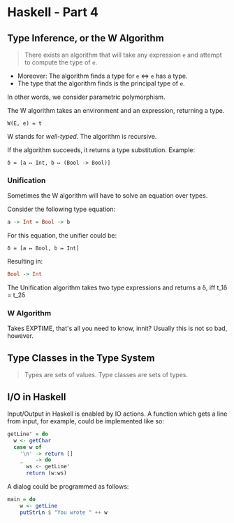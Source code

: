 # Haskell - Part 4

## Type Inference, or the W Algorithm
> There exists an algorithm that will take any expression `e` and attempt to compute the type of `e`.
- Moreover: The algorithm finds a type for `e` <=> `e` has a type.
- The type that the algorithm finds is the principal type of `e`.

In other words, we consider parametric polymorphism.

The W algorithm takes an environment and an expression, returning a type.
```
W(E, e) = t
```

W stands for *well-typed*.
The algorithm is recursive.

If the algorithm succeeds, it returns a type substitution.
Example:
```
δ = [a ↦ Int, b ↦ (Bool -> Bool)]
```

### Unification
Sometimes the W algorithm will have to solve an equation over types.

Consider the following type equation:
```haskell
a -> Int = Bool -> b
```
For this equation, the unifier could be:
```
δ = [a ↦ Bool, b ↦ Int]
```
Resulting in:
```haskell
Bool -> Int
```

The Unification algorithm takes two type expressions and returns a δ, iff t_1δ = t_2δ

### W Algorithm
Takes EXPTIME, that's all you need to know, innit?
Usually this is not so bad, however.

## Type Classes in the Type System
> Types are sets of values. Type classes are sets of types.

## I/O in Haskell
Input/Output in Haskell is enabled by IO actions.
A function which gets a line from input, for example, could be implemented like so:
```haskell
getLine' = do
  w <- getChar
  case w of
    '\n' -> return []
    _    -> do
      ws <- getLine'
      return (w:ws)
```

A dialog could be programmed as follows:
```haskell
main = do
    w <- getLine
    putStrLn $ "You wrote " ++ w
```
